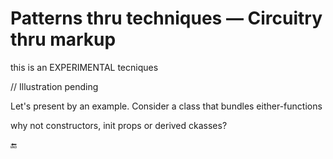 # Patterns thru techniques &mdash; Circuitry thru markup

this is an EXPERIMENTAL tecniques

// Illustration pending

Let's present by an example. Consider a class that bundles either-functions

why not 
constructors, init props or derived ckasses?

🔚
